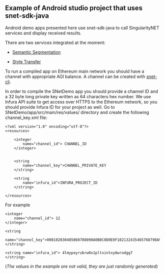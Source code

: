 ## Example of Android studio project that uses snet-sdk-java

Android demo apps presented here use snet-sdk-java to call SingularityNET services and display received results. 


There are two services integrated at the moment:

* [Semantic Segmentation](https://beta.singularitynet.io/servicedetails/org/snet/service/semantic-segmentation)

* [Style Transfer](https://beta.singularitynet.io/servicedetails/org/snet/service/style-transfer)

To run a compiled app on Ethereum main network you should have a channel with appropriate AGI balance. 
A channel can be created with [snet-cli](https://github.com/singnet/snet-cli).

In order to compile the SNetDemo app you should provide a channel ID and a 32 byte long private key written as 64 characters hex number. 
We use Infura API suite to get access over HTTPS to the Ethereum network, so you should provide Infura ID for your project as well.
Go to SNetDemo/app/src/main/res/values/ directory and create the following channel_key.xml file:

```
<?xml version="1.0" encoding="utf-8"?>
<resources>

    <integer
        name="channel_id"> CHANNEL_ID
    </integer>


    <string
        name="channel_key">CHANNEL_PRIVATE_KEY
    </string>
    
    <string
        name="infura_id">INFURA_PROJECT_ID
    </string>

</resources>
```

For example

```
<integer
    name="channel_id"> 12
</integer>

<string
    name="channel_key">000102030405060708090A0B0C0D0E0F102132435465768798A9BACBDCEDFE0F
</string>

<string name="infura_id"> 4lmypoyrubrw0x1pltvintxy6wrodgg7
</string>

```

(*The values in the example are not valid, they are just randomly generated*)